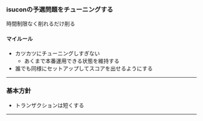 ### isuconの予選問題をチューニングする

時間制限なく削れるだけ削る

#### マイルール

- カツカツにチューニングしすぎない
  - あくまで本番運用できる状態を維持する
- 誰でも同様にセットアップしてスコアを出せるようにする

---

### 基本方針

- トランザクションは短くする

---
